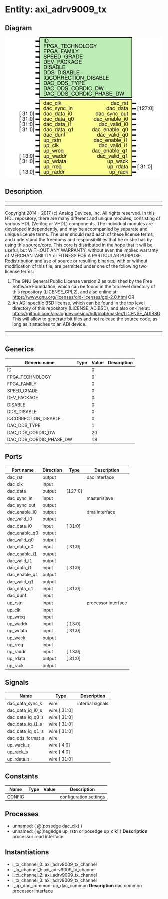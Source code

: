 # Entity: axi_adrv9009_tx

## Diagram

![Diagram](axi_adrv9009_tx.svg "Diagram")
## Description

***************************************************************************
 ***************************************************************************
 Copyright 2014 - 2017 (c) Analog Devices, Inc. All rights reserved.
 In this HDL repository, there are many different and unique modules, consisting
 of various HDL (Verilog or VHDL) components. The individual modules are
 developed independently, and may be accompanied by separate and unique license
 terms.
 The user should read each of these license terms, and understand the
 freedoms and responsibilities that he or she has by using this source/core.
 This core is distributed in the hope that it will be useful, but WITHOUT ANY
 WARRANTY; without even the implied warranty of MERCHANTABILITY or FITNESS FOR
 A PARTICULAR PURPOSE.
 Redistribution and use of source or resulting binaries, with or without modification
 of this file, are permitted under one of the following two license terms:
   1. The GNU General Public License version 2 as published by the
      Free Software Foundation, which can be found in the top level directory
      of this repository (LICENSE_GPL2), and also online at:
      <https://www.gnu.org/licenses/old-licenses/gpl-2.0.html>
 OR
   2. An ADI specific BSD license, which can be found in the top level directory
      of this repository (LICENSE_ADIBSD), and also on-line at:
      https://github.com/analogdevicesinc/hdl/blob/master/LICENSE_ADIBSD
      This will allow to generate bit files and not release the source code,
      as long as it attaches to an ADI device.
 ***************************************************************************
 ***************************************************************************
 
## Generics

| Generic name            | Type | Value | Description |
| ----------------------- | ---- | ----- | ----------- |
| ID                      |      | 0     |             |
| FPGA_TECHNOLOGY         |      | 0     |             |
| FPGA_FAMILY             |      | 0     |             |
| SPEED_GRADE             |      | 0     |             |
| DEV_PACKAGE             |      | 0     |             |
| DISABLE                 |      | 0     |             |
| DDS_DISABLE             |      | 0     |             |
| IQCORRECTION_DISABLE    |      | 0     |             |
| DAC_DDS_TYPE            |      | 1     |             |
| DAC_DDS_CORDIC_DW       |      | 20    |             |
| DAC_DDS_CORDIC_PHASE_DW |      | 18    |             |
## Ports

| Port name     | Direction | Type    | Description         |
| ------------- | --------- | ------- | ------------------- |
| dac_rst       | output    |         | dac interface       |
| dac_clk       | input     |         |                     |
| dac_data      | output    | [127:0] |                     |
| dac_sync_in   | input     |         | master/slave        |
| dac_sync_out  | output    |         |                     |
| dac_enable_i0 | output    |         | dma interface       |
| dac_valid_i0  | output    |         |                     |
| dac_data_i0   | input     | [ 31:0] |                     |
| dac_enable_q0 | output    |         |                     |
| dac_valid_q0  | output    |         |                     |
| dac_data_q0   | input     | [ 31:0] |                     |
| dac_enable_i1 | output    |         |                     |
| dac_valid_i1  | output    |         |                     |
| dac_data_i1   | input     | [ 31:0] |                     |
| dac_enable_q1 | output    |         |                     |
| dac_valid_q1  | output    |         |                     |
| dac_data_q1   | input     | [ 31:0] |                     |
| dac_dunf      | input     |         |                     |
| up_rstn       | input     |         | processor interface |
| up_clk        | input     |         |                     |
| up_wreq       | input     |         |                     |
| up_waddr      | input     | [ 13:0] |                     |
| up_wdata      | input     | [ 31:0] |                     |
| up_wack       | output    |         |                     |
| up_rreq       | input     |         |                     |
| up_raddr      | input     | [ 13:0] |                     |
| up_rdata      | output    | [ 31:0] |                     |
| up_rack       | output    |         |                     |
## Signals

| Name             | Type         | Description       |
| ---------------- | ------------ | ----------------- |
| dac_data_sync_s  | wire         | internal signals  |
| dac_data_iq_i0_s | wire [ 31:0] |                   |
| dac_data_iq_q0_s | wire [ 31:0] |                   |
| dac_data_iq_i1_s | wire [ 31:0] |                   |
| dac_data_iq_q1_s | wire [ 31:0] |                   |
| dac_dds_format_s | wire         |                   |
| up_wack_s        | wire [  4:0] |                   |
| up_rack_s        | wire [  4:0] |                   |
| up_rdata_s       | wire [ 31:0] |                   |
## Constants

| Name   | Type | Value | Description             |
| ------ | ---- | ----- | ----------------------- |
| CONFIG |      |       | configuration settings  |
## Processes
- unnamed: ( @(posedge dac_clk) )
- unnamed: ( @(negedge up_rstn or posedge up_clk) )
**Description**
processor read interface

## Instantiations

- i_tx_channel_0: axi_adrv9009_tx_channel
- i_tx_channel_1: axi_adrv9009_tx_channel
- i_tx_channel_2: axi_adrv9009_tx_channel
- i_tx_channel_3: axi_adrv9009_tx_channel
- i_up_dac_common: up_dac_common
**Description**
dac common processor interface

